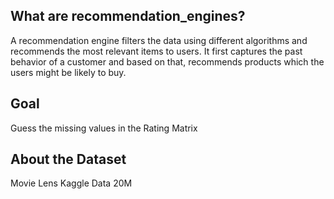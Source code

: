 ## What are recommendation_engines?

A recommendation engine filters the data using different algorithms and recommends the most relevant items to users. It first captures the past behavior of a customer and based on that, recommends products which the users might be likely to buy.

## Goal

Guess the missing values in the Rating Matrix

## About the Dataset

Movie Lens Kaggle Data 20M


